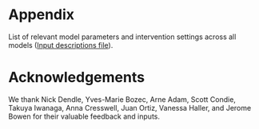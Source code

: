 # Appendix
List of relevant model parameters and intervention settings across all models ([Input descriptions file](https://github.com/open-AIMS/EcoLinkerDocs/blob/main/SettingsInput.xlsx)).

# Acknowledgements
We thank Nick Dendle, Yves-Marie Bozec, Arne Adam, Scott Condie, Takuya Iwanaga, Anna Cresswell, Juan Ortiz, Vanessa Haller, and Jerome Bowen for their valuable feedback and inputs.

